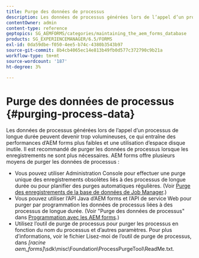 ```yaml
---
title: Purge des données de processus
description: Les données de processus générées lors de l’appel d’un processus de longue durée peuvent devenir trop volumineuses, ce qui entraîne des performances d’AEM forms plus faibles et une utilisation d’espace disque inutile. Découvrez comment purger les données de processus.
contentOwner: admin
content-type: reference
geptopics: SG_AEMFORMS/categories/maintaining_the_aem_forms_database
products: SG_EXPERIENCEMANAGER/6.5/FORMS
exl-id: 0da59dbe-f050-4ee5-b74c-4380b3543b97
source-git-commit: 8b4cb4065ec14e813b49fb0d577c372790c9b21a
workflow-type: tm+mt
source-wordcount: '187'
ht-degree: 3%

---
```


# Purge des données de processus {#purging-process-data}

Les données de processus générées lors de l’appel d’un processus de longue durée peuvent devenir trop volumineuses, ce qui entraîne des performances d’AEM forms plus faibles et une utilisation d’espace disque inutile. Il est recommandé de purger les données de processus lorsque les enregistrements ne sont plus nécessaires. AEM forms offre plusieurs moyens de purger les données de processus :

* Vous pouvez utiliser Administration Console pour effectuer une purge unique des enregistrements obsolètes liés à des processus de longue durée ou pour planifier des purges automatiques régulières. (Voir [Purge des enregistrements de la base de données de Job Manager](/help/forms/using/admin-help/purge-records-job-manager-database.md#purge-records-from-the-job-manager-database).)
* Vous pouvez utiliser l’API Java d’AEM forms et l’API de service Web pour purger par programmation les données de processus liées à des processus de longue durée. (Voir &quot;Purge des données de processus&quot; dans [Programmation avec les AEM forms](https://www.adobe.com/go/learn_aemforms_programming_63_fr).)
* Utilisez l’outil de purge de processus pour purger les processus en fonction du nom du processus et d’autres paramètres. Pour plus d’informations, voir le fichier Lisez-moi de l’outil de purge de processus, dans *[racine aem_forms]*\sdk\misc\Foundation\ProcessPurgeTool\ReadMe.txt.
